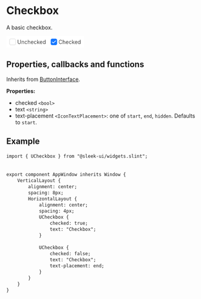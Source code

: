 # Checkbox
A basic checkbox.  

![checkbox presentation](images/checkbox.png)

## Properties, callbacks and functions
Inherits from [ButtonInterface](./button-interface.md).  

**Properties:**
- checked `<bool>`
- text `<string>`
- text-placement `<IconTextPlacement>`: one of `start`, `end`, `hidden`. Defaults to `start`.

## Example
```slint
import { UCheckbox } from "@sleek-ui/widgets.slint";


export component AppWindow inherits Window {
	VerticalLayout {
		alignment: center;
		spacing: 8px;
		HorizontalLayout {
            alignment: center;
			spacing: 4px;
            UCheckbox {
				checked: true;
				text: "Checkbox";
			}

			UCheckbox {
				checked: false;
				text: "Checkbox";
				text-placement: end;
			}
        }
	}
}
```
